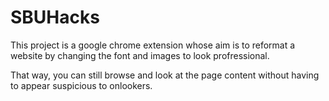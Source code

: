 # SBUHacks

This project is a google chrome extension whose aim is to reformat a website by changing the font and images to look profressional. 

That way, you can still browse and look at the page content without having to appear suspicious to onlookers. 

